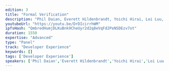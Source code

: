 ```yaml
---
edition: 3
title: "Formal Verification"
description: "Phil Daian, Everett Hildenbrandt, Yoichi Hirai, Loi Luu, & Reto Trinkler discuss Formal Verification."
youtubeUrl: "https://youtu.be/DrDIcirrhWM"
ipfsHash: "QmbredHumjDLKuBnk9CheUyr2d2q8eVqFd2PeNSDEzv7ot"
duration: 1550
expertise: "Advanced"
type: "Panel"
track: "Developer Experience"
keywords: []
tags: ['Developer Experience']
speakers: ['Phil Daian','Everett Hildenbrandt','Yoichi Hirai','Loi Luu','Reto Trinkler']
---
```

